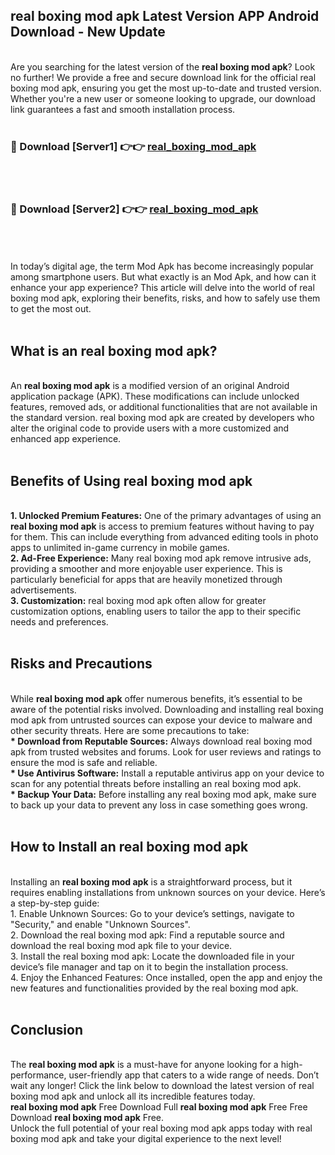 ## real boxing mod apk Latest Version APP Android Download - New Update
<br>
Are you searching for the latest version of the <strong>real boxing mod apk</strong>? Look no further! We provide a free and secure download link for the official real boxing mod apk, ensuring you get the most up-to-date and trusted version. Whether you're a new user or someone looking to upgrade, our download link guarantees a fast and smooth installation process.
<br>
<br>
<h3>🔴 Download [Server1] 👉👉 <a href="https://modyolo.store/real+boxing+mod+apk">real_boxing_mod_apk</a></h3><br>
<br>
<h3>🔴 Download [Server2] 👉👉 <a href="https://modyolo.store/real+boxing+mod+apk">real_boxing_mod_apk</a></h3><br>
<br>
<br>
In today’s digital age, the term Mod Apk has become increasingly popular among smartphone users. But what exactly is an Mod Apk, and how can it enhance your app experience? This article will delve into the world of real boxing mod apk, exploring their benefits, risks, and how to safely use them to get the most out.
<br>
<br>
<h2>What is an real boxing mod apk?</h2>
<br>
An <strong>real boxing mod apk</strong> is a modified version of an original Android application package (APK). These modifications can include unlocked features, removed ads, or additional functionalities that are not available in the standard version. real boxing mod apk are created by developers who alter the original code to provide users with a more customized and enhanced app experience.
<br>
<br>
<h2>Benefits of Using real boxing mod apk</h2>
<br>
<strong> 1. Unlocked Premium Features:</strong> One of the primary advantages of using an <strong>real boxing mod apk</strong> is access to premium features without having to pay for them. This can include everything from advanced editing tools in photo apps to unlimited in-game currency in mobile games.
<br>
<strong> 2. Ad-Free Experience:</strong> Many real boxing mod apk remove intrusive ads, providing a smoother and more enjoyable user experience. This is particularly beneficial for apps that are heavily monetized through advertisements.
<br>
<strong> 3. Customization:</strong> real boxing mod apk often allow for greater customization options, enabling users to tailor the app to their specific needs and preferences.
<br>
<br>
<h2>Risks and Precautions</h2>
<br>
While <strong>real boxing mod apk</strong> offer numerous benefits, it’s essential to be aware of the potential risks involved. Downloading and installing real boxing mod apk from untrusted sources can expose your device to malware and other security threats. Here are some precautions to take:
<br>
<strong> * Download from Reputable Sources:</strong> Always download real boxing mod apk from trusted websites and forums. Look for user reviews and ratings to ensure the mod is safe and reliable.
<br>
<strong> * Use Antivirus Software:</strong> Install a reputable antivirus app on your device to scan for any potential threats before installing an real boxing mod apk.
<br>
<strong> * Backup Your Data:</strong> Before installing any real boxing mod apk, make sure to back up your data to prevent any loss in case something goes wrong.
<br>
<br>
<h2>How to Install an real boxing mod apk</h2>
<br>
Installing an <strong>real boxing mod apk</strong> is a straightforward process, but it requires enabling installations from unknown sources on your device. Here’s a step-by-step guide:
<br>
 1. Enable Unknown Sources: Go to your device’s settings, navigate to "Security," and enable "Unknown Sources".
<br>
 2. Download the real boxing mod apk: Find a reputable source and download the real boxing mod apk file to your device.
<br>
 3. Install the real boxing mod apk: Locate the downloaded file in your device’s file manager and tap on it to begin the installation process.
<br>
 4. Enjoy the Enhanced Features: Once installed, open the app and enjoy the new features and functionalities provided by the real boxing mod apk.
<br>
<br>
<h2><strong>Conclusion</strong></h2>
<br>
The <strong>real boxing mod apk</strong> is a must-have for anyone looking for a high-performance, user-friendly app that caters to a wide range of needs. Don’t wait any longer! Click the link below to download the latest version of real boxing mod apk and unlock all its incredible features today.
<br>
<strong>real boxing mod apk</strong> Free Download Full <strong>real boxing mod apk</strong> Free Free Download <strong>real boxing mod apk</strong> Free.
<br>
Unlock the full potential of your real boxing mod apk apps today with real boxing mod apk and take your digital experience to the next level!